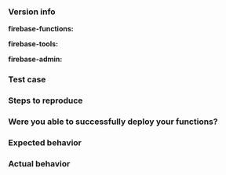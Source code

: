 <!--

Thank you for contributing to the Firebase community!

Have a usage question?
=======================
We get lots of those and we love helping you, but GitHub is not the best place for them and they
will be closed. Here are some resources to get help:

- Start with the quickstart: https://firebase.google.com/docs/functions/write-firebase-functions
- Go through the guide: https://firebase.google.com/docs/functions/
- Read the full API reference: https://firebase.google.com/docs/reference/functions/
- Browse some examples: https://github.com/firebase/functions-samples

If the official documentation doesn't help, try asking through our official support channels:

https://firebase.google.com/support/

*Please avoid double posting across multiple channels!*

Think you found a bug?
=======================
Yeah, we're definitely not perfect! Please use the bug report template below and include a minimal
repro when opening the issue.


Have a feature request?
========================
Great, we love hearing how we can improve our products! Please submit your feature requests to:
https://firebase.google.com/support/contact/bugs-features/. Select 'Functions' as the 'component'.

-->


### Version info

<!-- What versions of the following libraries are you using? Note that your issue may already
be fixed in the latest versions. -->

**firebase-functions:**

**firebase-tools:**

**firebase-admin:**

### Test case

<!-- Provide a minimal, complete, and verifiable example (http://stackoverflow.com/help/mcve) -->


### Steps to reproduce

<!-- Provide the steps needed to reproduce the issue given the above test case. -->


### Were you able to successfully deploy your functions?

<!-- When you ran `firebase deploy`, did you see any error conversations? -->


### Expected behavior

<!-- What is the expected behavior? -->


### Actual behavior

<!-- Please copy and paste any error logs from https://console.firebase.google.com/project/_/functions/logs.
     If you're experiencing a deployment issue, please copy and paste the entirety of firebase-debug.log -->
